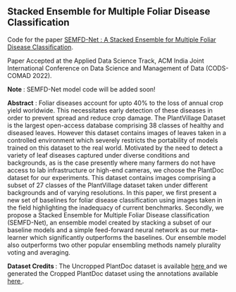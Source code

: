 ## Stacked Ensemble for Multiple Foliar Disease Classification

Code for the paper <a  href="https://rohit12.com/files/SEMFD_Net.pdf"  target="_blank"> SEMFD-Net : A Stacked Ensemble for Multiple Foliar Disease Classification</a>.

Paper Accepted at the Applied Data Science Track, ACM India Joint International Conference on Data Science and Management of Data (CODS-COMAD 2022).

<strong> Note </strong>: SEMFD-Net model code will be added soon!

<strong>Abstract</strong> : Foliar diseases account for upto 40% to the loss of annual crop yield worldwide. This necessitates early detection of these diseases in order to prevent spread and reduce crop damage. The PlantVillage Dataset is the largest open-access database comprising 38 classes of healthy and diseased leaves. However this dataset contains images of leaves taken in a controlled environment which severely restricts the portability of models trained on this dataset to the real world. Motivated by the need to detect a variety of leaf diseases captured under diverse conditions and backgrounds, as is the case presently where many farmers do not have access to lab infrastructure or high-end cameras, we choose the  PlantDoc dataset for our experiments. This dataset contains images comprising a subset of 27 classes of the PlantVillage dataset taken under different backgrounds and of varying resolutions. In this paper, we first present a new set of baselines for foliar disease classification using images taken in the field highlighting the inadequacy of current benchmarks. Secondly, we propose a Stacked Ensemble for Multiple Foliar Disease classification (SEMFD-Net), an ensemble model created by stacking a subset of our baseline models and a simple feed-forward neural network as our meta-learner which significantly outperforms the baselines. Our ensemble model also outperforms two other popular ensembling methods namely plurality voting and averaging.

<strong> Dataset Credits </strong>: The Uncropped PlantDoc dataset is available <a  href="https://github.com/pratikkayal/PlantDoc-Dataset"  target="_blank"> here </a> and we generated the Cropped PlantDoc dataset using the annotations available <a  href="https://github.com/pratikkayal/PlantDoc-Object-Detection-Dataset"  target="_blank"> here </a>.  
